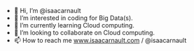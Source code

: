 - 👋 Hi, I’m @isaacarnault
- 👀 I’m interested in coding for Big Data(s).
- 🌱 I’m currently learning Cloud computing.
- 💞️ I’m looking to collaborate on Cloud computing.
- 📫 How to reach me www.isaacarnault.com / @isaacarnault

<!---
isaacarnault/isaacarnault is a ✨ special ✨ repository because its `README.md` (this file) appears on your GitHub profile.
You can click the Preview link to take a look at your changes.
--->
